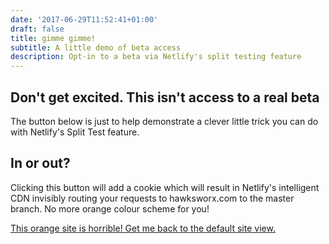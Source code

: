 ```yaml
---
date: '2017-06-29T11:52:41+01:00'
draft: false
title: gimme gimme!
subtitle: A little demo of beta access
description: Opt-in to a beta via Netlify's split testing feature
---
```



## Don't get excited. This isn't access to a real beta

The button below is just to help demonstrate a clever little trick you can do with Netlify's Split Test feature.


## In or out?

Clicking this button will add a cookie which will result in Netlify's intelligent CDN invisibly routing your requests to hawksworx.com to the master branch. No more orange colour scheme for you!

<a href="#" id="btn-opt-out" class="btn">This orange site is horrible! Get me back to the default site view.</a>

